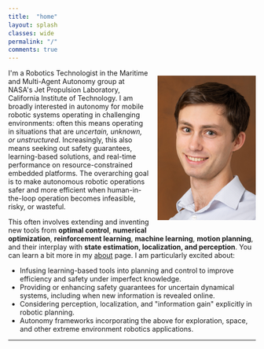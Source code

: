 ```yaml
---
title:  "home"
layout: splash
classes: wide
permalink: "/"
comments: true
---
```


<p style="float: right; margin-left: 15px; margin-bottom: 10px;">
  <img src="/assets/images/albee_main.png" alt="Example Image" width="200" />
</p>

I'm a Robotics Technologist in the Maritime and Multi-Agent Autonomy group at NASA's Jet Propulsion Laboratory, California Institute of Technology. I am broadly interested in autonomy for mobile robotic systems operating in challenging environments: often this means operating in situations that are *uncertain, unknown, or unstructured*. Increasingly, this also means seeking out safety guarantees, learning-based solutions, and real-time performance on resource-constrained embedded platforms. The overarching goal is to make autonomous robotic operations safer and more efficient when human-in-the-loop operation becomes infeasible, risky, or wasteful.

This often involves extending and inventing new tools from **optimal control**, **numerical optimization**, **reinforcement learning**, **machine learning**, **motion planning**, and their interplay with **state estimation, localization, and perception**. You can learn a bit more in my [about](/about/) page. I am particularly excited about:

* Infusing learning-based tools into planning and control to improve efficiency and safety under imperfect knowledge.
* Providing or enhancing safety guarantees for uncertain dynamical systems, including when new information is revealed online.
* Considering perception, localization, and "information gain" explicitly in robotic planning.
* Autonomy frameworks incorporating the above for exploration, space, and other extreme environment robotics applications.


---
